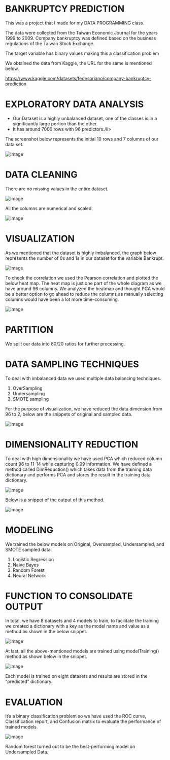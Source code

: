 # BANKRUPTCY PREDICTION

This was a project that I made for my DATA PROGRAMMING class.

The data were collected from the Taiwan Economic Journal for the years 1999 to 2009. Company bankruptcy was defined based on the business regulations of the Taiwan Stock Exchange. 

The target variable has binary values making this a classification problem

We obtained the data from Kaggle, the URL for the same is mentioned below.

https://www.kaggle.com/datasets/fedesoriano/company-bankruptcy-prediction

# EXPLORATORY DATA ANALYSIS
<ul>
  <li>Our Dataset is a highly unbalanced dataset, one of the classes is in a significantly large portion than the other.</li>
  <li>It has around 7000 rows with 96 predictors./li>
</ul>
The screenshot below represents the initial 10 rows and 7 columns of our data set.

![image](https://user-images.githubusercontent.com/31709147/194998863-afd6ba40-1934-4a35-a30e-913cbe469eca.png)


# DATA CLEANING

There are no missing values in the entire dataset.

 ![image](https://user-images.githubusercontent.com/31709147/194998706-d4a2fde2-9494-460d-b816-c68ce3562e38.png)

All the columns are numerical and scaled.
 
 ![image](https://user-images.githubusercontent.com/31709147/194999070-b9db09fe-137e-48a5-94f7-aecc825e47ab.png)

# VISUALIZATION

As we mentioned that the dataset is highly imbalanced, the graph below represents the number of 0s and 1s in our dataset for the variable Bankrupt.

![image](https://user-images.githubusercontent.com/31709147/194998150-1fe556f8-f1eb-4b18-a79f-bd13ae08e419.png)

To check the correlation we used the Pearson correlation and plotted the below heat map. The heat map is just one part of the whole diagram as we have around 96 columns. We analyzed the heatmap and thought PCA would be a better option to go ahead to reduce the columns as manually selecting columns would have been a lot more time-consuming.

![image](https://user-images.githubusercontent.com/31709147/194998385-7ae4592a-914a-422a-9092-fd97063ce682.png)


# PARTITION

We split our data into 80/20 ratios for further processing.

# DATA SAMPLING TECHNIQUES

To deal with imbalanced data we used multiple data balancing techniques. 
1.	OverSampling
2.	Undersampling
3.	SMOTE sampling

For the purpose of visualization, we have reduced the data dimension from 96 to 2, below are the snippets of original and sampled data.

![image](https://user-images.githubusercontent.com/31709147/194995908-c1630989-b121-43f6-83eb-c415dafbcace.png)

# DIMENSIONALITY REDUCTION

 To deal with high dimensionality we have used PCA which reduced column count 96 to 11-14 while capturing 0.99 information. We have defined a method called DimReduction() which takes data from the training data dictionary and performs PCA and stores the result in the training data dictionary.
 
 ![image](https://user-images.githubusercontent.com/31709147/194996237-c04dec4c-3cf4-449a-a8cd-fa5aedf31191.png)

Below is a snippet of the output of this method.

![image](https://user-images.githubusercontent.com/31709147/194996285-c1d4779e-a90a-4a84-8c8f-ab08f6e4780e.png)

# MODELING

We trained the below models on Original, Oversampled, Undersampled, and SMOTE sampled data.

1.	Logistic Regression
2.	Naive Bayes
3.	Random Forest
4.	Neural Network

# FUNCTION TO CONSOLIDATE OUTPUT

In total, we have 8 datasets and 4 models to train, to facilitate the training we created a dictionary with a key as the model name and value as a method as shown in the below snippet.

![image](https://user-images.githubusercontent.com/31709147/194996552-d8129713-7376-40e6-a357-b15d3b358092.png)

At last, all the above-mentioned models are trained using modelTraining() method as shown below in the snippet.

![image](https://user-images.githubusercontent.com/31709147/194996595-5d7f6840-c1e1-4827-bef3-f76ad9506e7e.png)

Each model is trained on eight datasets and results are stored in the “predicted” dictionary.


# EVALUATION

It’s a binary classification problem so we have used the ROC curve, Classification report, and Confusion matrix to evaluate the performance of trained models.

![image](https://user-images.githubusercontent.com/31709147/194997983-0e297fdc-9b93-4218-b027-282ad708f34a.png)

Random forest turned out to be the best-performing model on Undersampled Data.

